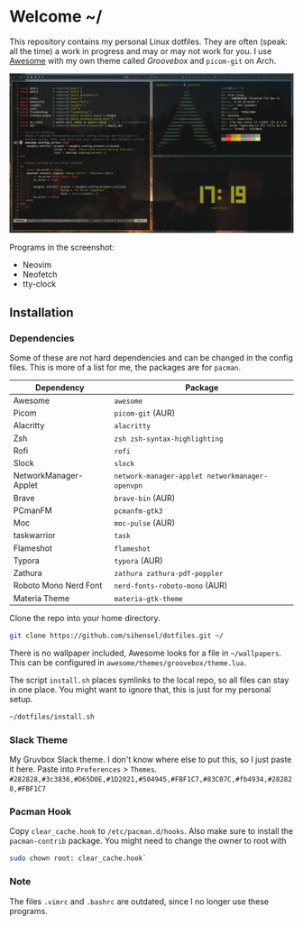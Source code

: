 # Welcome ~/

This repository contains my personal Linux dotfiles.
They are often (speak: all the time) a work in progress and may or may not work for you.
I use [Awesome](https://awesomewm.org) with my own theme called _Groovebox_ and `picom-git` on Arch.

![screenshot.png](screenshot.png)

Programs in the screenshot:
- Neovim
- Neofetch
- tty-clock

## Installation

### Dependencies

Some of these are not hard dependencies and can be changed in the config files.
This is more of a list for me, the packages are for `pacman`.

Dependency | Package
--- | ---
Awesome | `awesome`
Picom | `picom-git` (AUR)
Alacritty | `alacritty`
Zsh | `zsh zsh-syntax-highlighting`
Rofi | `rofi`
Slock | `slock`
NetworkManager-Applet | `network-manager-applet networkmanager-openvpn`
Brave | `brave-bin` (AUR)
PCmanFM | `pcmanfm-gtk3`
Moc | `moc-pulse` (AUR)
taskwarrior | `task`
Flameshot | `flameshot`
Typora | `typora` (AUR)
Zathura | `zathura zathura-pdf-poppler`
Roboto Mono Nerd Font | `nerd-fonts-roboto-mono` (AUR)
Materia Theme | `materia-gtk-theme`

Clone the repo into your home directory.

```bash
git clone https://github.com/sihensel/dotfiles.git ~/
```

There is no wallpaper included, Awesome looks for a file in `~/wallpapers`. This can be configured in `awesome/themes/groovebox/theme.lua`.

The script `install.sh` places symlinks to the local repo, so all files can stay in one place.
You might want to ignore that, this is just for my personal setup.

```bash
~/dotfiles/install.sh
```

### Slack Theme
My Gruvbox Slack theme.
I don't know where else to put this, so I just paste it here.
Paste into `Preferences` > `Themes`.
`#282828,#3c3836,#D65D0E,#1D2021,#504945,#FBF1C7,#83C07C,#fb4934,#282828,#FBF1C7`

### Pacman Hook
Copy `clear_cache.hook` to `/etc/pacman.d/hooks`.
Also make sure to install the `pacman-contrib` package.
You might need to change the owner to root with
```bash
sudo chown root: clear_cache.hook`
```

### Note
The files `.vimrc` and `.bashrc` are outdated, since I no longer use these programs.
